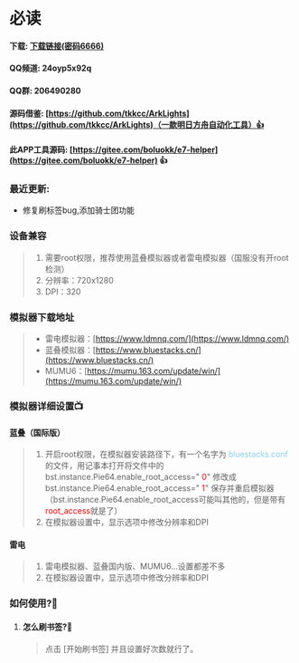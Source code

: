 # 必读

#### 下载: [下载链接(密码6666)](https://wwos.lanzouj.com/ioVOc117nsqh)

#### QQ频道: 24oyp5x92q

#### QQ群: 206490280 

#### 源码借鉴: [https://github.com/tkkcc/ArkLights](https://github.com/tkkcc/ArkLights)（一款明日方舟自动化工具）👍

#### 此APP工具源码: [https://gitee.com/boluokk/e7-helper](https://gitee.com/boluokk/e7-helper) 👍

### 最近更新: 
- 修复刷标签bug,添加骑士团功能

### 设备兼容

> 1. 需要root权限，推荐使用蓝叠模拟器或者雷电模拟器（国服没有开root检测）
> 2. 分辨率：720x1280
> 3. DPI：320

### 模拟器下载地址

> - 雷电模拟器：[https://www.ldmnq.com/](https://www.ldmnq.com/)
> - 蓝叠模拟器：[https://www.bluestacks.cn/](https://www.bluestacks.cn/)
> - MUMU6：[https://mumu.163.com/update/win/](https://mumu.163.com/update/win/)

### 模拟器详细设置📺

#### 蓝叠（国际版）

> 1. 开启root权限，在模拟器安装路径下，有一个名字为   <font color="skyblue">bluestacks.conf</font> 的文件，用记事本打开将文件中的 bst.instance.Pie64.enable_root_access=" <font color="red">0</font>"  修改成  bst.instance.Pie64.enable_root_access=" <font color="red">1</font>" 保存并重启模拟器（bst.instance.Pie64.enable_root_access可能叫其他的，但是带有<font color='red'>root_access</font>就是了）
> 2. 在模拟器设置中，显示选项中修改分辨率和DPI

#### 雷电

> 1. 雷电模拟器、蓝叠国内版、MUMU6...设置都差不多
> 2. 在模拟器设置中，显示选项中修改分辨率和DPI

### 如何使用?🦊

1. #### 怎么刷书签?🍃

   > 点击 [开始刷书签] 并且设置好次数就行了。

